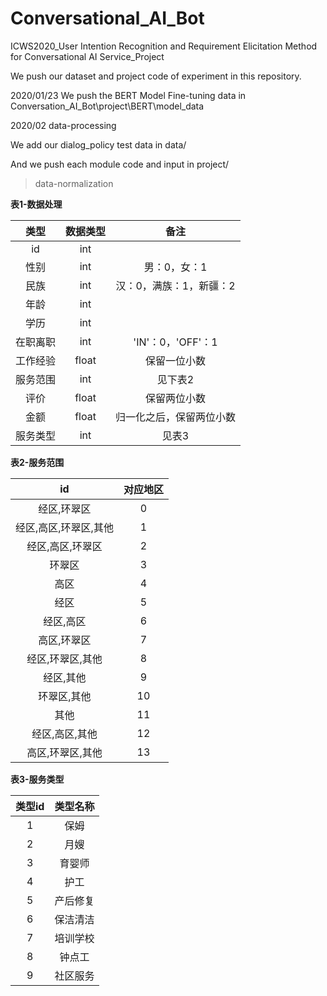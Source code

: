 # Conversational_AI_Bot
ICWS2020_User Intention Recognition and Requirement Elicitation Method for Conversational AI Service_Project

We push our dataset and project code of experiment in this repository.

2020/01/23 We push the BERT Model Fine-tuning data in Conversation_AI_Bot\project\BERT\model_data

2020/02 data-processing

We add our dialog_policy test data in data/  

And we push each module code and input in project/ 

> data-normalization

**表1-数据处理**
<center>

| 类型 | 数据类型 | 备注|
| :----: | :----:  | :----: |
| id     | int    | |
| 性别  | int | 男：0，女：1 |
| 民族  | int | 汉：0，满族：1，新疆：2 |
| 年龄  | int | |
| 学历  | int | |
| 在职离职  | int |  'IN'：0，'OFF'：1 |
| 工作经验  | float | 保留一位小数 |
| 服务范围  | int |  见下表2|
| 评价 | float|  保留两位小数 |
| 金额 | float|  归一化之后，保留两位小数 |
| 服务类型 | int | 见表3 |

</center>

**表2-服务范围**
<center>

| id | 对应地区 |
| :----: | :----:  |
| 经区,环翠区     | 0   |
| 经区,高区,环翠区,其他  | 1 |
| 经区,高区,环翠区  | 2  |
| 环翠区  | 3  |
| 高区 | 4 |
| 经区  | 5 |
| 经区,高区  | 6 |
| 高区,环翠区  | 7 |
| 经区,环翠区,其他 | 8|	
| 经区,其他 | 9|	
| 环翠区,其他 | 10|	
| 其他 | 11|	
经区,高区,其他 | 12|	
高区,环翠区,其他 | 13|	

</center>

**表3-服务类型**
<center>

| 类型id | 类型名称 |
| :----: | :----:  |
| 1      | 保姆    |
| 2  | 月嫂 |
| 3  | 育婴师 |
| 4  | 护工 |
| 5  | 产后修复 |
| 6  | 保洁清洁 |
| 7  | 培训学校 |
| 8  | 钟点工 |
| 9 | 社区服务|

</center>